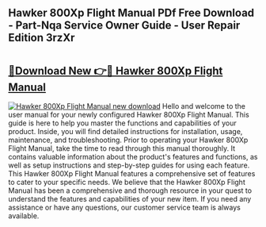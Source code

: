## Hawker 800Xp Flight Manual PDf Free Download - Part-Nqa Service Owner Guide - User Repair Edition 3rzXr

# <h2><a href="http://bc45191.oget.top/?id=Hawker+800Xp+Flight+Manual">🔗Download New 👉🔴 Hawker 800Xp Flight Manual</a></h2>

[![Hawker 800Xp Flight Manual new download](https://i.imgur.com/5g1atiW.png)](http://bc45191.oget.top/?id=Hawker+800Xp+Flight+Manual)
Hello and welcome to the user manual for your newly configured Hawker 800Xp Flight Manual. This guide is here to help you master the functions and capabilities of your product. Inside, you will find detailed instructions for installation, usage, maintenance, and troubleshooting. Prior to operating your Hawker 800Xp Flight Manual, take the time to read through this manual thoroughly. It contains valuable information about the product's features and functions, as well as setup instructions and step-by-step guides for using each feature. This Hawker 800Xp Flight Manual features a comprehensive set of features to cater to your specific needs. We believe that the Hawker 800Xp Flight Manual has been a comprehensive and thorough resource in your quest to understand the features and capabilities of your new item. If you need any assistance or have any questions, our customer service team is always available.
